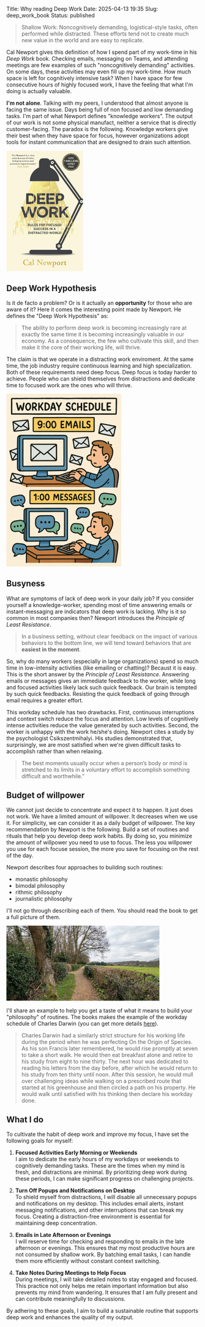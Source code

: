 Title: Why reading Deep Work
Date: 2025-04-13 19:35
Slug: deep_work_book
Status: published

> Shallow Work: Noncognitively demanding, logistical-style tasks, often performed while distracted. These efforts tend not to create much new value in the world and are easy to replicate.

Cal Newport gives this definition of how I spend part of my work-time in his _Deep Work_ book. Checking emails, messaging on Teams, and attending meetings are few examples of such "noncognitively demanding" activities. On some days, these activities may even fill up my work-time. How much space is left for cognitively intensive task? When I have space for few consecutive hours of highly focused work, I have the feeling that what I'm doing is actually valuable.

**I'm not alone**. Talking with my peers, I understood that almost anyone is facing the same issue. Days being full of non focused and low demanding tasks. I'm part of what Newport defines "knowledge workers". The output of our work is not some physical manufact, neither a service that is directly customer-facing. The paradox is the following. Knowledge workers give their best when they have space for focus, however organizations adopt tools for instant communication that are designed to drain such attention.

<img src="./images/bookshelf/deep_work.jpg" width="200" alt="Cover of the book Deep Work by Cal Newport." />

## Deep Work Hypothesis

Is it de facto a problem? Or is it actually an **opportunity** for those who are aware of it? Here it comes the interesting point made by Newport. He defines the "Deep Work Hypothesis" as:

> The ability to perform deep work is becoming increasingly rare at exactly the same time it is becoming increasingly valuable in our economy. As a consequence, the few who cultivate this skill, and then make it the core of their working life, will thrive.

The claim is that we operate in a distracting work enviroment. At the same time, the job industry require continuous learning and high specialization. Both of these requirements need deep focus. Deep focus is today harder to achieve. People who can shield themselves from distractions and dedicate time to focused work are the ones who will thrive.

<img src="./images/work_schedule.png" width="300" alt="A visual representation of a typical work schedule highlighting interruptions and shallow work." />

## Busyness

What are symptoms of lack of deep work in your daily job? If you consider yourself a knowledge-worker, spending most of time answering emails or instant-messaging are indicators that deep work is lacking. Why is it so common in most companies then? Newport introduces the _Principle of Least Resistance_.

> In a business setting, without clear feedback on the impact of various behaviors to the bottom line, we will tend toward behaviors that are **easiest in the moment**.

So, why do many workers (especially in large organizations) spend so much time in low-intensity activities (like emailing or chatting)? Becaust it is easy. This is the short answer by the _Principle of Least Resistance_. Answering emails or messages gives an immediate feedback to the worker, while long and focused activities likely lack such quick feedback. Our brain is tempted by such quick feedbacks. Resisting the quick feedback of going through email requires a greater effort.

This workday schedule has two drawbacks. First, continuous interruptions and context switch reduce the focus and attention. Low levels of cognitively intense activities reduce the value generated by such activities. Second, the worker is unhappy with the work he/she's doing. Newport cites a study by the psychologist Csikszentmihalyi. His studies demonstrated that, surprisingly, we are most satisfied when we're given difficult tasks to accomplish rather than when relaxing.

> The best moments usually occur when a person’s body or mind is stretched to its limits in a voluntary effort to accomplish something difficult and worthwhile.”

## Budget of willpower

We cannot just decide to concentrate and expect it to happen. It just does not work. We have a limited amount of willpower. It decreases when we use it. For simplicity, we can consider it as a daily budget of willpower. The key recommendation by Newport is the following. Build a set of routines and rituals that help you develop deep work habits. By doing so, you minimize the amount of willpower you need to use to focus. The less you willpower you use for each focuse session, the more you save for focusing on the rest of the day.

Newport describes four approaches to building such routines:

- monastic philosophy
- bimodal philosophy
- rithmic philosophy
- journalistic philosophy

I'll not go through describing each of them. You should read the book to get a full picture of them.

<img src="./images/darwin_sandwalk.jpg" width="400" alt="Charles Darwin's Sandwalk, a path he used for focused thinking and reflection." />

I'll share an example to help you get a taste of what it means to build your "philosophy" of routines. The books makes the example of the workday schedule of Charles Darwin (you can get more details [here](https://www.darwinproject.ac.uk/commentary/curious/darwin-and-working-home)).

> Charles Darwin had a similarly strict structure for his working life during the period when he was perfecting On the Origin of Species. As his son Francis later remembered, he would rise promptly at seven to take a short walk. He would then eat breakfast alone and retire to his study from eight to nine thirty. The next hour was dedicated to reading his letters from the day before, after which he would return to his study from ten thirty until noon. After this session, he would mull over challenging ideas while walking on a prescribed route that started at his greenhouse and then circled a path on his property. He would walk until satisfied with his thinking then declare his workday done.

## What I do

To cultivate the habit of deep work and improve my focus, I have set the following goals for myself:

1. **Focused Activities Early Morning or Weekends**  
    I aim to dedicate the early hours of my workdays or weekends to cognitively demanding tasks. These are the times when my mind is fresh, and distractions are minimal. By prioritizing deep work during these periods, I can make significant progress on challenging projects.

2. **Turn Off Popups and Notifications on Desktop**  
    To shield myself from distractions, I will disable all unnecessary popups and notifications on my desktop. This includes email alerts, instant messaging notifications, and other interruptions that can break my focus. Creating a distraction-free environment is essential for maintaining deep concentration.

3. **Emails in Late Afternoon or Evenings**  
    I will reserve time for checking and responding to emails in the late afternoon or evenings. This ensures that my most productive hours are not consumed by shallow work. By batching email tasks, I can handle them more efficiently without constant context switching.

4. **Take Notes During Meetings to Help Focus**  
    During meetings, I will take detailed notes to stay engaged and focused. This practice not only helps me retain important information but also prevents my mind from wandering. It ensures that I am fully present and can contribute meaningfully to discussions.

By adhering to these goals, I aim to build a sustainable routine that supports deep work and enhances the quality of my output.
